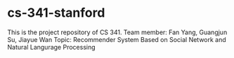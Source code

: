 # cs-341-stanford
This is the project repository of CS 341.
Team member: Fan Yang, Guangjun Su, Jiayue Wan
Topic: Recommender System Based on Social Network and Natural Langurage Processing
